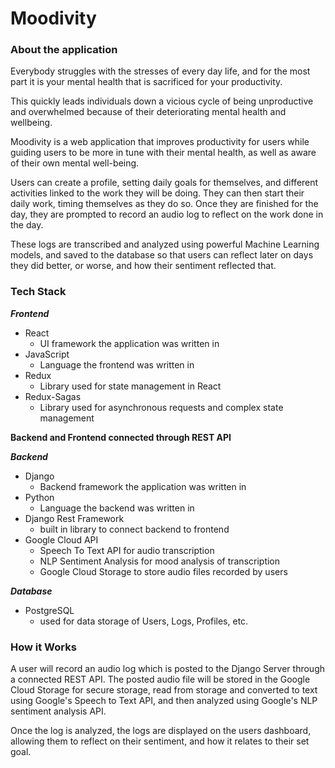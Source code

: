 # Moodivity

### About the application

Everybody struggles with the stresses of every day life, and for the most part it is your mental health that is sacrificed for your productivity.

This quickly leads individuals down a vicious cycle of being unproductive and overwhelmed because of their deteriorating mental health and wellbeing.

Moodivity is a web application that improves productivity for users while guiding users to be more in tune with their mental health, as well as aware of their own mental well-being.

Users can create a profile, setting daily goals for themselves, and different activities linked to the work they will be doing. They can then start their daily work, timing themselves as they do so. Once they are finished for the day, they are prompted to record an audio log to reflect on the work done in the day.

These logs are transcribed and analyzed using powerful Machine Learning models, and saved to the database so that users can reflect later on days they did better, or worse, and how their sentiment reflected that.


### Tech Stack

***Frontend***
  * React
    * UI framework the application was written in
  * JavaScript
    * Language the frontend was written in
  * Redux
    * Library used for state management in React
  * Redux-Sagas
    * Library used for asynchronous requests and complex state management
    
__Backend and Frontend connected through REST API__
    
***Backend***
  * Django
    * Backend framework the application was written in
  * Python
    * Language the backend was written in
  * Django Rest Framework
    * built in library to connect backend to frontend
  * Google Cloud API
    * Speech To Text API for audio transcription
    * NLP Sentiment Analysis for mood analysis of transcription
    * Google Cloud Storage to store audio files recorded by users

***Database***
  * PostgreSQL
    * used for data storage of Users, Logs, Profiles, etc.
    
### How it Works

A user will record an audio log which is posted to the Django Server through a connected REST API. The posted audio file will be stored in the Google Cloud Storage for secure storage, read from storage and converted to text using Google's Speech to Text API, and then analyzed using Google's NLP sentiment analysis API.

Once the log is analyzed, the logs are displayed on the users dashboard, allowing them to reflect on their sentiment, and how it relates to their set goal.
